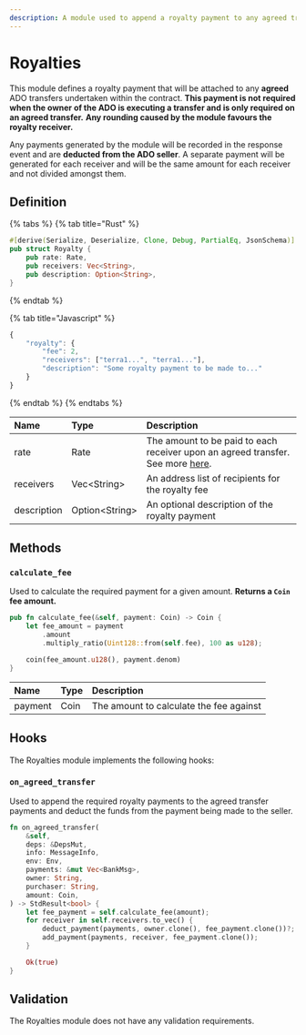 ```yaml
---
description: A module used to append a royalty payment to any agreed transfer.
---
```


# Royalties

This module defines a royalty payment that will be attached to any **agreed** ADO transfers undertaken within the contract. **This payment is not required when the owner of the ADO is executing a transfer and is only required on an agreed transfer.** **Any rounding caused by the module favours the royalty receiver.**

Any payments generated by the module will be recorded in the response event and are **deducted from the ADO seller**. A separate payment will be generated for each receiver and will be the same amount for each receiver and not divided amongst them.

## Definition

{% tabs %}
{% tab title="Rust" %}
```rust
#[derive(Serialize, Deserialize, Clone, Debug, PartialEq, JsonSchema)]
pub struct Royalty {
    pub rate: Rate,
    pub receivers: Vec<String>,
    pub description: Option<String>,
}
```
{% endtab %}

{% tab title="Javascript" %}
```javascript
{
    "royalty": {
        "fee": 2,
        "receivers": ["terra1...", "terra1..."],
        "description": "Some royalty payment to be made to..."
    }
}
```
{% endtab %}
{% endtabs %}

| Name | Type | Description |
| :--- | :--- | :--- |
| rate | Rate | The amount to be paid to each receiver upon an agreed transfer. See more [here](https://docs.andromedaprotocol.io/andromeda/modules#rates). |
| receivers | Vec&lt;String&gt; | An address list of recipients for the royalty fee |
| description | Option&lt;String&gt; | An optional description of the royalty payment |

## Methods

### `calculate_fee`

Used to calculate the required payment for a given amount. **Returns a `Coin` fee amount.**

```rust
pub fn calculate_fee(&self, payment: Coin) -> Coin {
    let fee_amount = payment
        .amount
        .multiply_ratio(Uint128::from(self.fee), 100 as u128);

    coin(fee_amount.u128(), payment.denom)
}
```

| Name | Type | Description |
| :--- | :--- | :--- |
| payment | Coin | The amount to calculate the fee against |

## Hooks

The Royalties module implements the following hooks:

### `on_agreed_transfer`

Used to append the required royalty payments to the agreed transfer payments and deduct the funds from the payment being made to the seller.

```rust
fn on_agreed_transfer(
    &self,
    deps: &DepsMut,
    info: MessageInfo,
    env: Env,
    payments: &mut Vec<BankMsg>,
    owner: String,
    purchaser: String,
    amount: Coin,
) -> StdResult<bool> {
    let fee_payment = self.calculate_fee(amount);
    for receiver in self.receivers.to_vec() {
        deduct_payment(payments, owner.clone(), fee_payment.clone())?;
        add_payment(payments, receiver, fee_payment.clone());
    }

    Ok(true)
}
```

## Validation

The Royalties module does not have any validation requirements.

